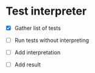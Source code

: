 #  Test interpreter

- [x] Gather list of tests
- [ ] Run tests without interpreting
- [ ] Add interpretation
- [ ] Add result 

